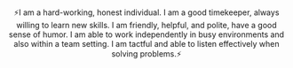 <p align="center">⚡I am a hard-working, honest individual. I am a good timekeeper, always willing to
learn new skills. I am friendly, helpful, and polite, have a good sense of humor. I am
able to work independently in busy environments and also within a team setting.
I am tactful and able to listen effectively when solving problems.⚡</p>

<!--
**chelceacalin/chelceacalin** is a ✨ _special_ ✨ repository because its `README.md` (this file) appears on your GitHub profile.

Here are some ideas to get you started:

- 🔭 I’m currently working on ...
- 🌱 I’m currently learning ...
- 👯 I’m looking to collaborate on ...
- 🤔 I’m looking for help with ...
- 💬 Ask me about ...
- 📫 How to reach me: ...
- 😄 Pronouns: ...
- ⚡ Fun fact: ...
-->
